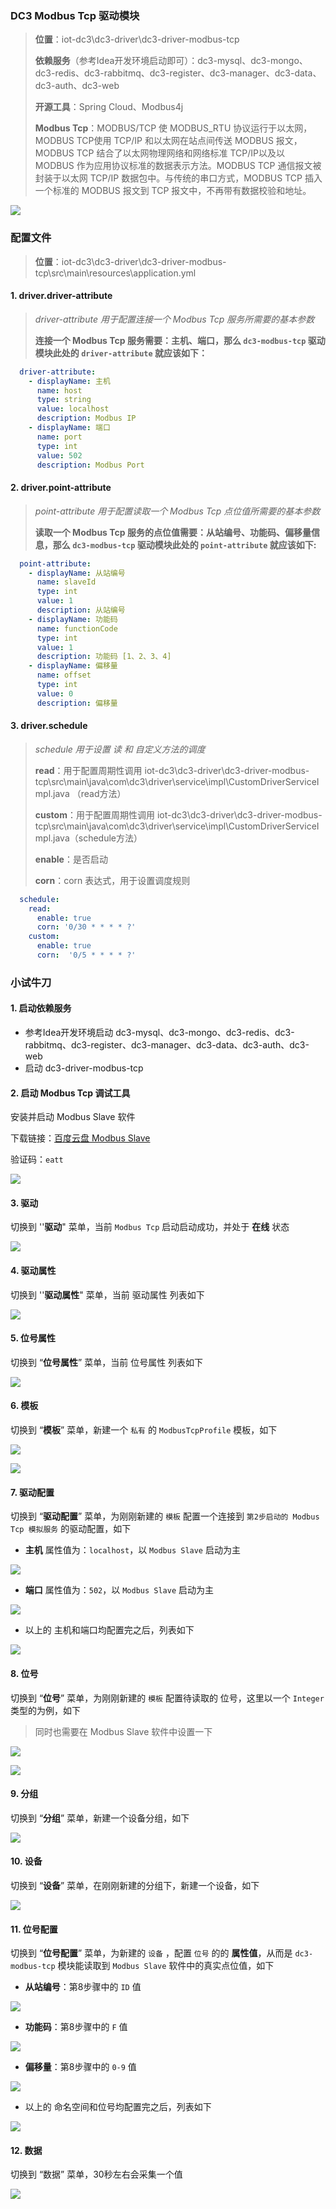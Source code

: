 ### DC3 Modbus Tcp 驱动模块

> **位置**：iot-dc3\dc3-driver\dc3-driver-modbus-tcp
>
> **依赖服务**（参考Idea开发环境启动即可）：dc3-mysql、dc3-mongo、dc3-redis、dc3-rabbitmq、dc3-register、dc3-manager、dc3-data、dc3-auth、dc3-web
>
> **开源工具**：Spring Cloud、Modbus4j
>
> **Modbus Tcp**：MODBUS/TCP 使 MODBUS_RTU 协议运行于以太网，MODBUS TCP使用 TCP/IP 和以太网在站点间传送 MODBUS 报文，MODBUS TCP 结合了以太网物理网络和网络标准 TCP/IP以及以 MODBUS 作为应用协议标准的数据表示方法。MODBUS TCP 通信报文被封装于以太网 TCP/IP 数据包中。与传统的串口方式，MODBUS TCP 插入一个标准的 MODBUS 报文到 TCP 报文中，不再带有数据校验和地址。



![](../images/dc3/driver/modbus/modbus-tcp-1.png)

### 配置文件

> **位置**：iot-dc3\dc3-driver\dc3-driver-modbus-tcp\src\main\resources\application.yml



#### 1. driver.driver-attribute

> *driver-attribute 用于配置连接一个 Modbus Tcp 服务所需要的基本参数*
>
> 
>
> **连接一个 Modbus Tcp 服务需要：主机、端口，那么 `dc3-modbus-tcp` 驱动模块此处的 `driver-attribute` 就应该如下：**

```yaml
  driver-attribute:
    - displayName: 主机
      name: host
      type: string
      value: localhost
      description: Modbus IP
    - displayName: 端口
      name: port
      type: int
      value: 502
      description: Modbus Port
```



#### 2. driver.point-attribute

> *point-attribute 用于配置读取一个 Modbus Tcp 点位值所需要的基本参数*
>
> 
>
> **读取一个 Modbus Tcp 服务的点位值需要：从站编号、功能码、偏移量信息，那么  `dc3-modbus-tcp` 驱动模块此处的 `point-attribute` 就应该如下:**

```yaml
  point-attribute:
    - displayName: 从站编号
      name: slaveId
      type: int
      value: 1
      description: 从站编号
    - displayName: 功能码
      name: functionCode
      type: int
      value: 1
      description: 功能码 [1、2、3、4]
    - displayName: 偏移量
      name: offset
      type: int
      value: 0
      description: 偏移量
```



#### 3. driver.schedule

> *schedule 用于设置 读 和 自定义方法的调度*
>
> 
>
> **read**：用于配置周期性调用 iot-dc3\dc3-driver\dc3-driver-modbus-tcp\src\main\java\com\dc3\driver\service\impl\CustomDriverServiceImpl.java （read方法）
>
> **custom**：用于配置周期性调用 iot-dc3\dc3-driver\dc3-driver-modbus-tcp\src\main\java\com\dc3\driver\service\impl\CustomDriverServiceImpl.java（schedule方法）
>
> **enable**：是否启动
>
> **corn**：corn 表达式，用于设置调度规则

```yaml
  schedule:
    read:
      enable: true
      corn: '0/30 * * * * ?'
    custom:
      enable: true
      corn:  '0/5 * * * * ?'
```



### 小试牛刀

#### 1. 启动依赖服务

- 参考Idea开发环境启动 dc3-mysql、dc3-mongo、dc3-redis、dc3-rabbitmq、dc3-register、dc3-manager、dc3-data、dc3-auth、dc3-web
- 启动 dc3-driver-modbus-tcp



#### 2. 启动 Modbus Tcp 调试工具

 安装并启动 Modbus Slave 软件

下载链接：[百度云盘 Modbus Slave](https://pan.baidu.com/s/1fwRjc1Im1pIZfV9nLwjtbg)

验证码：`eatt`

![](../images/dc3/driver/modbus/modbus-tcp-2.png)



#### 3. 驱动

切换到 ''**驱动**" 菜单，当前 `Modbus Tcp` 启动启动成功，并处于 **在线** 状态

![](../images/dc3/driver/modbus/modbus-tcp-3.png)



#### 4. 驱动属性

切换到 ''**驱动属性**" 菜单，当前 驱动属性 列表如下

![](../images/dc3/driver/modbus/modbus-tcp-4.png)



#### 5. 位号属性

切换到 “**位号属性**” 菜单，当前 位号属性 列表如下

![](../images/dc3/driver/modbus/modbus-tcp-5.png)



#### 6. 模板

切换到 “**模板**” 菜单，新建一个 `私有` 的 `ModbusTcpProfile` 模板，如下

![](../images/dc3/driver/modbus/modbus-tcp-6.png)

![](../images/dc3/driver/modbus/modbus-tcp-7.png)



#### 7. 驱动配置

切换到 “**驱动配置**” 菜单，为刚刚新建的 `模板` 配置一个连接到 `第2步启动的 Modbus Tcp 模拟服务` 的驱动配置，如下

- **主机** 属性值为：`localhost`，以 `Modbus Slave` 启动为主

![](../images/dc3/driver/modbus/modbus-tcp-8.png)

- **端口** 属性值为：`502`，以 `Modbus Slave` 启动为主

![](../images/dc3/driver/modbus/modbus-tcp-9.png)


- 以上的 主机和端口均配置完之后，列表如下

![](../images/dc3/driver/modbus/modbus-tcp-10.png)



#### 8. 位号

切换到 “**位号**” 菜单，为刚刚新建的 `模板` 配置待读取的 位号，这里以一个 `Integer` 类型的为例，如下

> 同时也需要在 Modbus Slave 软件中设置一下

![](../images/dc3/driver/modbus/modbus-tcp-11.png)

![](../images/dc3/driver/modbus/modbus-tcp-12.png)



#### 9. 分组

切换到 “**分组**” 菜单，新建一个设备分组，如下

![](../images/dc3/driver/modbus/modbus-tcp-13.png)



#### 10. 设备

切换到 “**设备**” 菜单，在刚刚新建的分组下，新建一个设备，如下

![](../images/dc3/driver/modbus/modbus-tcp-14.png)



#### 11. 位号配置

切换到 “**位号配置**” 菜单，为新建的 `设备` ，配置 `位号` 的的 **属性值**，从而是 `dc3-modbus-tcp` 模块能读取到 `Modbus Slave` 软件中的真实点位值，如下

- **从站编号**：第8步骤中的 `ID` 值

![](../images/dc3/driver/modbus/modbus-tcp-15.png)

- **功能码**：第8步骤中的 `F` 值

![](../images/dc3/driver/modbus/modbus-tcp-16.png)

- **偏移量**：第8步骤中的 `0-9` 值

![](../images/dc3/driver/modbus/modbus-tcp-17.png)

- 以上的 命名空间和位号均配置完之后，列表如下

![](../images/dc3/driver/modbus/modbus-tcp-18.png)

#### 12. 数据

切换到 “数据” 菜单，30秒左右会采集一个值

![](../images/dc3/driver/modbus/modbus-tcp-19.png)